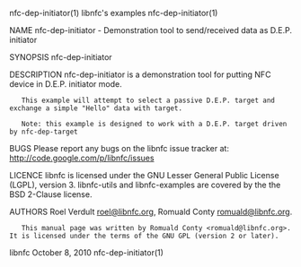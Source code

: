 nfc-dep-initiator(1)                                             libnfc's examples                                            nfc-dep-initiator(1)

NAME
       nfc-dep-initiator - Demonstration tool to send/received data as D.E.P. initiator

SYNOPSIS
       nfc-dep-initiator

DESCRIPTION
       nfc-dep-initiator is a demonstration tool for putting NFC device in D.E.P. initiator mode.

       This example will attempt to select a passive D.E.P. target and exchange a simple "Hello" data with target.

       Note: this example is designed to work with a D.E.P. target driven by nfc-dep-target

BUGS
       Please report any bugs on the libnfc issue tracker at:
       http://code.google.com/p/libnfc/issues

LICENCE
       libnfc is licensed under the GNU Lesser General Public License (LGPL), version 3.
       libnfc-utils and libnfc-examples are covered by the the BSD 2-Clause license.

AUTHORS
       Roel Verdult <roel@libnfc.org>,
       Romuald Conty <romuald@libnfc.org>.

       This manual page was written by Romuald Conty <romuald@libnfc.org>.  It is licensed under the terms of the GNU GPL (version 2 or later).

libnfc                                                            October 8, 2010                                             nfc-dep-initiator(1)
